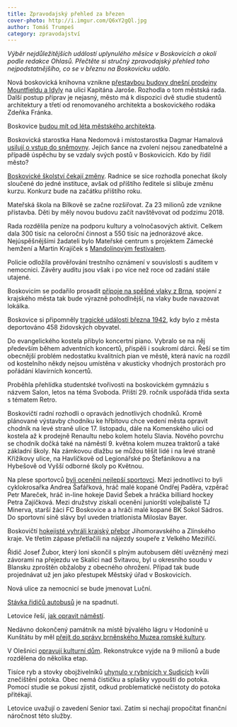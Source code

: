 ```yaml
---
title: Zpravodajský přehled za březen
cover-photo: http://i.imgur.com/Q6xY2gQl.jpg
author: Tomáš Trumpeš
category: zpravodajství
---
```


*Výběr nejdůležitějších událostí uplynulého měsíce v Boskovicích a okolí podle redakce Ohlasů. Přečtěte si stručný zpravodajský přehled toho nejpodstatnějšího, co se v březnu na Boskovicku událo.*

Nová boskovická knihovna vznikne [přestavbou budovy dnešní prodejny Mountfieldu a Idyly](http://www.ohlasy.info/clanky/2017/03/knihovna-zzn.html) na ulici Kapitána Jaroše. Rozhodla o tom městská rada. Další postup příprav je nejasný, město má k dispozici dvě studie studentů architektury a třetí od renomovaného architekta a boskovického rodáka Zdeňka Fránka.

Boskovice [budou mít od léta městského architekta](http://www.ohlasy.info/clanky/2017/03/mestsky-architekt.html).

Boskovická starostka Hana Nedomová i místostarostka Dagmar Hamalová [usilují o vstup do sněmovny](http://www.ohlasy.info/clanky/2017/03/poslanci.html). Jejich šance na zvolení nejsou zanedbatelné a  případě úspěchu by se vzdaly svých postů v Boskovicích. Kdo by řídil město?

[Boskovické školství čekají změny](http://www.ohlasy.info/clanky/2017/03/zmeny-na-skolach.html). Radnice se sice rozhodla ponechat školy sloučené do jedné instituce, avšak od příštího ředitele si slibuje změnu kurzu. Konkurz bude na začátku příštího roku.

Mateřská škola na Bílkově se začne rozšiřovat. Za 23 milionů zde  vznikne přístavba. Děti by měly novou budovu začít navštěvovat od podzimu 2018.

Rada rozdělila peníze na podporu kultury a volnočasových aktivit. Celkem dala 300 tisíc na celoroční činnost a 550 tisíc na jednorázové akce. Nejúspěšnějšími žadateli bylo Mateřské centrum s projektem Zámecké hemžení a Martin Krajíček s [Mandolínovým festivalem](http://www.ohlasy.info/clanky/2017/03/mandolinovy-festival.html).

Policie odložila prověřování trestního oznámení v souvislosti s auditem v nemocnici. Závěry auditu jsou však i po více než roce od zadání stále utajené.

Boskovicím se podařilo prosadit [přípoje na spěšné vlaky z Brna](http://boskovice.cz/mimoradna-zmena-jizdnich-radu-cd/d-30390/p1=1019), spojení z krajského města tak bude výrazně pohodlnější, na vlaky bude navazovat lokálka.

Boskovice si připomněly [tragické události března 1942](http://boskovice.cz/vzpominkove-setkani/d-30434/p1=1019), kdy bylo z města deportováno 458 židovských obyvatel.

Do evangelického kostela přibylo koncertní piano. Vybralo se na něj především během adventních koncertů, přispěli i soukromí dárci. Řeší se tím obecnější problém nedostatku kvalitních pian ve městě, která navíc na rozdíl od kostelního někdy nejsou umístěna v akusticky vhodných prostorách pro pořádání klavírních koncertů.

Proběhla přehlídka studentské tvořivosti na boskovickém gymnáziu s názvem Salon, letos na téma Svoboda. Příští 29. ročník uspořádá třída sexta s tématem Retro.

Boskovičtí radní rozhodli o opravách jednotlivých chodníků. Kromě plánované výstavby chodníku ke hřbitovu chce vedení města opravit chodník na levé straně ulice 17. listopadu, dále na Komenského ulici od kostela až k prodejně Renaultu nebo kolem hotelu Slavia. Nového povrchu se chodník dočká také na náměstí 9. května kolem muzea traktorů a také základní školy. Na zámkovou dlažbu se můžou těšit lidé i na levé straně Křižíkovy ulice, na Havlíčkově od Legionářské po Štefánikovu a na Hybešově od Vyšší odborné školy po Květnou.

Na plese sportovců [byli oceněni nejlepší sportovci](http://boskovice.cz/na-plese-byli-oceneni-nejlepsi-sportovci/d-30389/p1=1019). Mezi jednotlivci to byli cyklokrosařka Andrea Šafářková, hráč malé kopané Ondřej Paděra, vzpěrač Petr Mareček, hráč in-line hokeje David Šebek a hráčka billiard hockey Petra Zajíčková. Mezi družstvy získali ocenění juniorští volejbalisté TJ Minerva, starší žáci FC Boskovice a a hráči malé kopané BK Sokol Sádros. Do sportovní síně slávy byl uveden triatlonista Miloslav Bayer.

Boskovičtí [hokejisté vyhráli krajský přebor](http://zrcadlo.net/clanky/Hokejiste-Boskovic-zdolali-Velke-Mezirici-a-jsou-vitezem-Krajske-ligy-3773/) Jihomoravského a Zlínského kraje. Ve třetím zápase přetlačili na nájezdy soupeře z Velkého Meziříčí.

Řidič Josef Žubor, který loni skončil s plným autobusem dětí uvězněný mezi závorami na přejezdu ve Skalici nad Svitavou, byl u okresního soudu v Blansku zproštěn obžaloby z obecného ohrožení. Případ tak bude projednávat už jen jako přestupek Městský úřad v Boskovicích.  

Nová ulice za nemocnicí se bude jmenovat Luční.

[Stávka řidičů autobusů](http://blanensky.denik.cz/zpravy_region/stavka-bude-masivni-na-jizni-morave-se-zapoji-osmdesat-procent-ridicu-autobusu-20170330.html) je na spadnutí.

Letovice řeší, [jak opravit náměstí](http://blanensky.denik.cz/zpravy_region/poradte-co-s-namestim-vyzvala-radnice-obyvatele-20170328.html).

Nedávno dokončený památník na místě bývalého lágru v Hodoníně u Kunštátu by měl [přejít do správy brněnského Muzea romské kultury](http://blanensky.denik.cz/zpravy_region/kritika-kvuli-prevodu-pamatnik-utrpeni-ma-nove-spravovat-muzeum-romske-kultury-20170301.html).

V Olešnici [opravují kulturní dům](http://blanensky.denik.cz/zpravy_region/kulturni-dum-v-olesnici-opravuji-po-triceti-letech-za-devet-milionu-20170321.html). Rekonstrukce vyjde na 9 milionů a bude rozdělena do několika etap.

Tisíce ryb a stovky obojživelníků [uhynulo v rybnících v Sudicích](http://blanensky.denik.cz/zpravy_region/ryby-v-sudicich-uhynuly-kvuli-nedostatku-kysliku-a-splaskum-v-potoce-20170322.html) kvůli znečištění potoka. Obec nemá čističku a splašky vypouští do potoka. Pomocí studie se pokusí zjistit, odkud problematické nečistoty do potoka přitékají.

Letovice uvažují o zavedení Senior taxi. Zatím si nechají propočítat finanční náročnost této služby.
